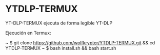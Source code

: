 # YTDLP-TERMUX
YT-DLP-TERMUX ejecuta de forma
legible YT-DLP

Ejecución en Termux:

~ $ git clone https://github.com/wolfkrypter/YTDLP-TERMUX.git && cd YTDLP-TERMUX
~ $ bash install.sh && bash start.sh

